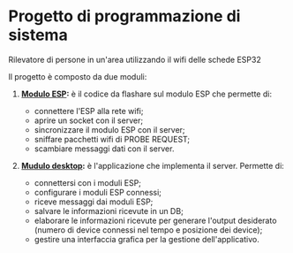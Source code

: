 # Progetto di programmazione di sistema

Rilevatore di persone in un'area utilizzando il wifi delle schede ESP32

Il progetto è composto da due moduli:
1.  **[Modulo ESP](https://gitlab.com/vsiciliani/pds_project/tree/develop/esp32/WifiSnifferProbeRequest/main):** è il codice da flashare sul modulo ESP che permette di:
    *  connettere l'ESP alla rete wifi;
    *  aprire un socket con il server;
    *  sincronizzare il modulo ESP con il server;
    *  sniffare pacchetti wifi di PROBE REQUEST;
    *  scambiare messaggi dati con il server.

2. **[Mudulo desktop](https://gitlab.com/vsiciliani/pds_project/tree/develop/desktopApp/SnifferProbeRequestApp/SnifferProbeRequestApp):** è l'applicazione che implementa il server. Permette di: 
    *  connettersi con i moduli ESP;
    *  configurare i moduli ESP connessi;
    *  riceve messaggi dai moduli ESP;
    *  salvare le informazioni ricevute in un DB;
    *  elaborare le informazioni ricevute per generare l'output desiderato (numero di device connessi nel tempo e posizione dei device);
    *  gestire una interfaccia grafica per la gestione dell'applicativo.